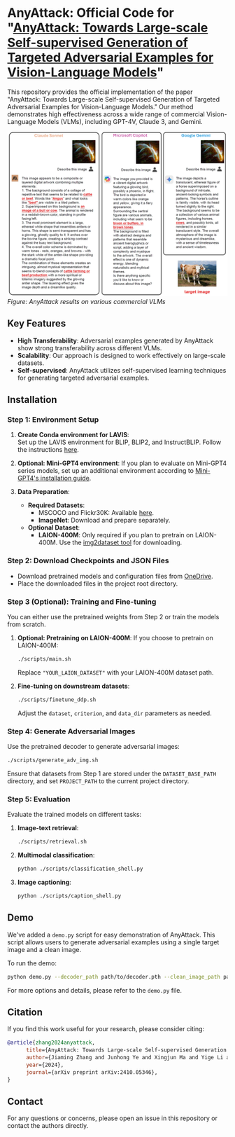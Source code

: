 # AnyAttack: Official Code for "[AnyAttack: Towards Large-scale Self-supervised Generation of Targeted Adversarial Examples for Vision-Language Models](https://arxiv.org/abs/2410.05346)"

This repository provides the official implementation of the paper "AnyAttack: Towards Large-scale Self-supervised Generation of Targeted Adversarial Examples for Vision-Language Models." Our method demonstrates high effectiveness across a wide range of commercial Vision-Language Models (VLMs), including GPT-4V, Claude 3, and Gemini.

![Example Results](example.jpg)
*Figure: AnyAttack results on various commercial VLMs*

## Key Features

- **High Transferability**: Adversarial examples generated by AnyAttack show strong transferability across different VLMs.
- **Scalability**: Our approach is designed to work effectively on large-scale datasets.
- **Self-supervised**: AnyAttack utilizes self-supervised learning techniques for generating targeted adversarial examples.

## Installation

### Step 1: Environment Setup

1. **Create Conda environment for LAVIS**:  
   Set up the LAVIS environment for BLIP, BLIP2, and InstructBLIP. Follow the instructions [here](https://github.com/salesforce/LAVIS).

2. **Optional: Mini-GPT4 environment**:
   If you plan to evaluate on Mini-GPT4 series models, set up an additional environment according to [Mini-GPT4's installation guide](https://github.com/Vision-CAIR/MiniGPT-4).

3. **Data Preparation**:
   - **Required Datasets**:
     - MSCOCO and Flickr30K: Available [here](https://opensource.salesforce.com/LAVIS//latest/benchmark).
     - **ImageNet**: Download and prepare separately.
   - **Optional Dataset**:
     - **LAION-400M**: Only required if you plan to pretrain on LAION-400M. Use the [img2dataset tool](https://github.com/rom1504/img2dataset/blob/main/dataset_examples/laion400m.md) for downloading.

### Step 2: Download Checkpoints and JSON Files

- Download pretrained models and configuration files from [OneDrive](https://gohkust-my.sharepoint.com/:u:/g/personal/jmzhang_ust_hk/EdoO5KyVBH1FhPVr1kSYWh0B61oR9MYN9_EYmrCFBKnLsQ?e=IfkDmh).
- Place the downloaded files in the project root directory.

### Step 3 (Optional): Training and Fine-tuning

You can either use the pretrained weights from Step 2 or train the models from scratch.

1. **Optional: Pretraining on LAION-400M**:
   If you choose to pretrain on LAION-400M:
   ```bash
   ./scripts/main.sh
   ```
   Replace `"YOUR_LAION_DATASET"` with your LAION-400M dataset path.

2. **Fine-tuning on downstream datasets**:
   ```bash
   ./scripts/finetune_ddp.sh
   ```
   Adjust the `dataset`, `criterion`, and `data_dir` parameters as needed.

### Step 4: Generate Adversarial Images

Use the pretrained decoder to generate adversarial images:

```bash
./scripts/generate_adv_img.sh
```

Ensure that datasets from Step 1 are stored under the `DATASET_BASE_PATH` directory, and set `PROJECT_PATH` to the current project directory.

### Step 5: Evaluation

Evaluate the trained models on different tasks:

1. **Image-text retrieval**: 
   ```bash
   ./scripts/retrieval.sh
   ```
2. **Multimodal classification**:
   ```bash
   python ./scripts/classification_shell.py
   ```
3. **Image captioning**:
   ```bash
   python ./scripts/caption_shell.py
   ```

## Demo

We've added a `demo.py` script for easy demonstration of AnyAttack. This script allows users to generate adversarial examples using a single target image and a clean image.

To run the demo:

```bash
python demo.py --decoder_path path/to/decoder.pth --clean_image_path path/to/clean_image.jpg --target_image_path path/to/target_image.jpg --output_path output.png
```

For more options and details, please refer to the `demo.py` file.

## Citation

If you find this work useful for your research, please consider citing:

```bibtex
@article{zhang2024anyattack,
      title={AnyAttack: Towards Large-scale Self-supervised Generation of Targeted Adversarial Examples for Vision-Language Models}, 
      author={Jiaming Zhang and Junhong Ye and Xingjun Ma and Yige Li and Yunfan Yang and Jitao Sang and Dit-Yan Yeung},
      year={2024},
      journal={arXiv preprint arXiv:2410.05346},
}
```

## Contact

For any questions or concerns, please open an issue in this repository or contact the authors directly.